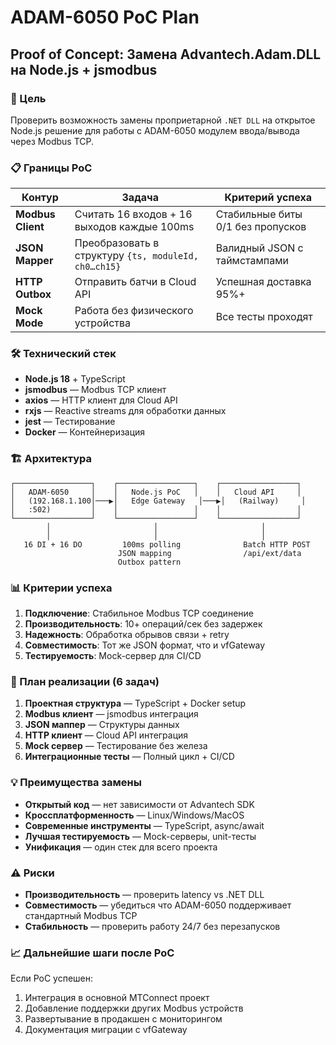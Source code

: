 # ADAM-6050 PoC Plan
## Proof of Concept: Замена Advantech.Adam.DLL на Node.js + jsmodbus

### 🎯 Цель
Проверить возможность замены проприетарной `.NET DLL` на открытое Node.js решение для работы с ADAM-6050 модулем ввода/вывода через Modbus TCP.

### 📋 Границы PoC
| Контур | Задача | Критерий успеха |
|--------|--------|-----------------|
| **Modbus Client** | Считать 16 входов + 16 выходов каждые 100ms | Стабильные биты 0/1 без пропусков |
| **JSON Mapper** | Преобразовать в структуру `{ts, moduleId, ch0…ch15}` | Валидный JSON с таймстампами |
| **HTTP Outbox** | Отправить батчи в Cloud API | Успешная доставка 95%+ |
| **Mock Mode** | Работа без физического устройства | Все тесты проходят |

### 🛠 Технический стек
- **Node.js 18** + TypeScript
- **jsmodbus** — Modbus TCP клиент
- **axios** — HTTP клиент для Cloud API
- **rxjs** — Reactive streams для обработки данных
- **jest** — Тестирование
- **Docker** — Контейнеризация

### 🏗 Архитектура
```
┌─────────────────┐    ┌─────────────────┐    ┌─────────────────┐
│   ADAM-6050     │    │   Node.js PoC   │    │   Cloud API     │
│   (192.168.1.100│───▶│   Edge Gateway   │───▶│   (Railway)     │
│   :502)         │    │                 │    │                 │
└─────────────────┘    └─────────────────┘    └─────────────────┘
        │                       │                       │
        │                       │                       │
   16 DI + 16 DO         100ms polling              Batch HTTP POST
                        JSON mapping                /api/ext/data
                        Outbox pattern
```

### 📊 Критерии успеха
1. **Подключение**: Стабильное Modbus TCP соединение
2. **Производительность**: 10+ операций/сек без задержек
3. **Надежность**: Обработка обрывов связи + retry
4. **Совместимость**: Тот же JSON формат, что и vfGateway
5. **Тестируемость**: Mock-сервер для CI/CD

### 🚀 План реализации (6 задач)
1. **Проектная структура** — TypeScript + Docker setup
2. **Modbus клиент** — jsmodbus интеграция
3. **JSON маппер** — Структуры данных
4. **HTTP клиент** — Cloud API интеграция
5. **Mock сервер** — Тестирование без железа
6. **Интеграционные тесты** — Полный цикл + CI/CD

### 💡 Преимущества замены
- **Открытый код** — нет зависимости от Advantech SDK
- **Кроссплатформенность** — Linux/Windows/MacOS
- **Современные инструменты** — TypeScript, async/await
- **Лучшая тестируемость** — Mock-серверы, unit-тесты
- **Унификация** — один стек для всего проекта

### ⚠️ Риски
- **Производительность** — проверить latency vs .NET DLL
- **Совместимость** — убедиться что ADAM-6050 поддерживает стандартный Modbus TCP
- **Стабильность** — проверить работу 24/7 без перезапусков

### 📈 Дальнейшие шаги после PoC
Если PoC успешен:
1. Интеграция в основной MTConnect проект
2. Добавление поддержки других Modbus устройств
3. Развертывание в продакшен с мониторингом
4. Документация миграции с vfGateway 
